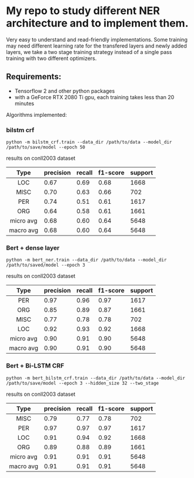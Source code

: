 # My repo to study different NER architecture and to implement them.

Very easy to understand and read-friendly implementations. Some training may need different learning rate for
the transfered layers and newly added layers, we take a two stage training strategy instead of a single pass training
with two different optimizers.


## Requirements:
* Tensorflow 2 and other python packages
* with a GeForce RTX 2080 Ti gpu, each training takes less than 20 minutes



Algorithms implemented:
### bilstm crf
    
    python -m bilstm_crf.train --data_dir /path/to/data --model_dir /path/to/save/model --epoch 50

results on conll2003 dataset

|  Type|precision|recall|f1-score|support|
|:---:|---------|------|--------|-------|
|  LOC|0.67|0.69|0.68|1668|
|  MISC|       0.70  |    0.63 |     0.66   |    702|
 |     PER |      0.74  |    0.51    |  0.61 |     1617|
 |     ORG  |     0.64  |    0.58     | 0.61  |    1661 |
|micro avg  |     0.68  |    0.60   |   0.64  |    5648 |
|macro avg  |     0.68  |    0.60   |   0.64  |    5648 |

### Bert + dense layer

    python -m bert_ner.train --data_dir /path/to/data --model_dir /path/to/saved/model --epoch 3

results on conll2003 dataset

| Type| precision  |  recall | f1-score |  support|
|:-----:|------------|---------|----------|---------|
|   PER    |   0.97    |  0.96   |   0.97  |    1617|
|   ORG     |  0.85 |     0.89 |     0.87   |   1661|
| MISC     |  0.77  |    0.78 |     0.78  |     702|
|  LOC   |    0.92  |    0.93  |    0.92 |     1668|
|micro avg |      0.90  |    0.91   |   0.90  |    5648|
|macro avg  |     0.90  |    0.91  |    0.90 |     5648|

### Bert + Bi-LSTM CRF

    python -m bert_bilstm_crf.train --data_dir /path/to/data --model_dir /path/to/save/model --epoch 3 --hidden_size 32 --two_stage
        

results on conll2003 dataset

| Type| precision  |  recall | f1-score |  support|
|:-----:|------------|---------|----------|---------|
|MISC   |    0.79   |   0.77  |    0.78  |     702|
 |     PER  |     0.97  |    0.97 |     0.97 |     1617|
 |     LOC  |     0.91  |    0.94 |     0.92 |     1668|
 |     ORG  |     0.89   |   0.88  |    0.89 |     1661|
|micro avg  |     0.91   |   0.91  |    0.91  |    5648|
|macro avg  |     0.91   |   0.91  |    0.91  |    5648|

